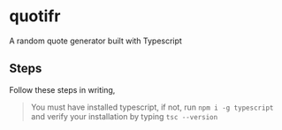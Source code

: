 # quotifr
A random quote generator built with Typescript


## Steps
Follow these steps in writing,

> You must have installed typescript, if not, run `npm i -g typescript` and verify your installation by typing `tsc --version`